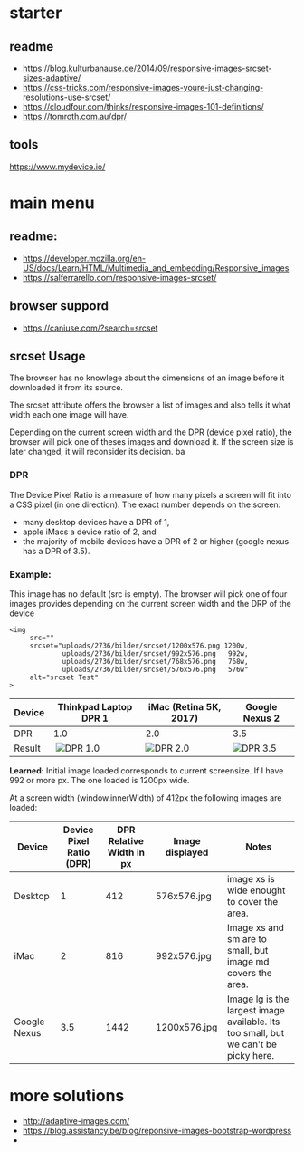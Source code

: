 # starter

## readme
* https://blog.kulturbanause.de/2014/09/responsive-images-srcset-sizes-adaptive/
* https://css-tricks.com/responsive-images-youre-just-changing-resolutions-use-srcset/
* https://cloudfour.com/thinks/responsive-images-101-definitions/
* https://tomroth.com.au/dpr/

## tools
https://www.mydevice.io/

# main menu

## readme:
* https://developer.mozilla.org/en-US/docs/Learn/HTML/Multimedia_and_embedding/Responsive_images
* https://salferrarello.com/responsive-images-srcset/

## browser suppord
* https://caniuse.com/?search=srcset

## srcset Usage 
The browser has no knowlege about the dimensions of an image before it downloaded it from its source.

The srcset attribute offers the browser a list of images and also tells it what width each one image will have.

Depending on the current screen width and the DPR (device pixel ratio), the browser will pick one of theses images and download it. If the screen size is later changed, it will reconsider its decision. ba

### DPR
The Device Pixel Ratio is a measure of how many pixels a screen will fit into a CSS pixel (in one direction). The exact number depends on the screen:

* many desktop devices have a DPR of 1, 
* apple iMacs a device ratio of 2, and 
* the majority of mobile devices have a DPR of 2 or higher (google nexus has a DPR of 3.5).

### Example:
This image has no default (src is empty). The browser will pick one of four images provides depending on the current screen width and the DRP of the device

```
<img 
     src=""
     srcset="uploads/2736/bilder/srcset/1200x576.png 1200w,
             uploads/2736/bilder/srcset/992x576.png   992w,
             uploads/2736/bilder/srcset/768x576.png   768w,
             uploads/2736/bilder/srcset/576x576.png   576w"
     alt="srcset Test"
>
```

| Device | Thinkpad Laptop DPR 1 | iMac (Retina 5K, 2017) | Google Nexus 2 |
|--------|-----------------------|------------------------|----------------|
| DPR | 1.0 | 2.0 | 3.5|
| Result | ![DPR 1.0](https://user-images.githubusercontent.com/68318893/114030528-d1e7e600-987a-11eb-907f-5734adde0b09.jpeg) | ![DPR 2.0](https://user-images.githubusercontent.com/68318893/114030534-d2807c80-987a-11eb-887b-9f415771bc9e.jpeg) | ![DPR 3.5](https://user-images.githubusercontent.com/68318893/114030537-d3191300-987a-11eb-8b82-012c0251c978.jpeg) |

**Learned:** Initial image loaded corresponds to current screensize. If I have 992 or more px. The one loaded is 1200px wide. 

At a screen width (window.innerWidth) of 412px the following images are loaded:

| Device | Device Pixel Ratio (DPR) | DPR Relative Width in px | Image displayed | Notes |
|--------|--------------------------|----------------|-----------------|-------|
| Desktop | 1 | 412 | 576x576.jpg | image xs is wide enought to cover the area. |
| iMac | 2 | 816 | 992x576.jpg | Image xs and sm are to small, but image md covers the area. |
| Google Nexus | 3.5 | 1442 | 1200x576.jpg | Image lg is the largest image available. Its too small, but we can't be picky here. |

# more solutions

* http://adaptive-images.com/
* https://blog.assistancy.be/blog/reponsive-images-bootstrap-wordpress
* 
